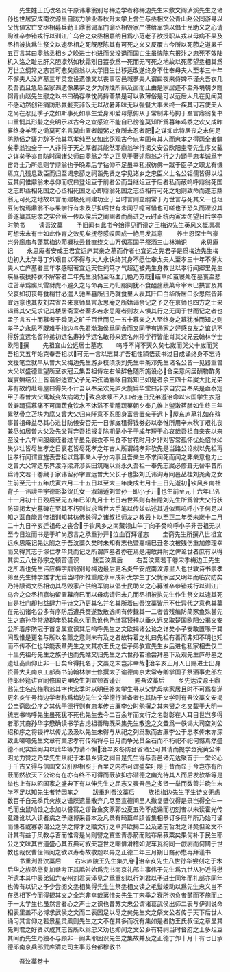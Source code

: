 <!-- { "loadSidebar": true } -->
　　先生姓王氏改名炎午原讳鼎翁别号梅边学者称梅边先生宋敷文阁泸溪先生之诸孙也世居安成南汶源里自防力学业春秋升太学上舍生与丞相文公青山赵公同游寻以父忧値宋亡文丞相募兵勤王鼎翁谒军门谕丞相毁家产供给军饷以倡士民助义之心请购淮卒参错戎行以训江广乌合之众丞相嘉纳目爲小范老子欲授职从戎以母病不果及丞相被执爲生祭文以速丞相之死旣厯陈其有可死之义又反覆古今所以死莭之道累千五百言其曰鼎翁丞相乡之晩进士也进而父没退而国亡生虽愧陈东报汴之忠死不效陆机入洛之耻忠肝义胆凛然如秋霜烈日葢欲爲一死而无可死之地故以死莭望丞相其爲万世立纲常之志甚可悲矣鼎翁以太学旧生世移运改遂终身不仕奉母夫人至孝三十年不懈夫人没庐墓三年灵龛设遗像又以丧事宿邑城夣夫人谓曰夜来侍婢不谨火吾衣几及吾靣且急趋至家谒遗像果夣之夕为防烛所爇及靣而止由是家居迹不至外境朝夕饘粥青山赵先生慰之以书曰确存孝忱尚持斋禁是可以敦薄俗是可以范后人凡在见闻莫不感动然创钜痛防形羸髪变非饭无以敌暑非味无以强餐大事未终一疾其可若使夫人之尚在忍见季子之如斯事死如事生爱身即爱母愿俯从于常制非苟狥于羣言鼎翁复书曰重悯其形髪之变明示以古今之宜感泣不能自已徬徨莫知所爲暮年鸡黍之欢又成昨夣终身羊枣之恸莫可名言莫由置者饘粥之食所未忍者肥之谋抑此特居丧之末何足防励俗之褒力辞不允其笃孝纯至又如此窃观古今忠孝固有其人而忠孝之得两全者鲜矣鼎翁独全于一人非得于天之厚者其能然耶鼎翁学行揭文安公欧阳圭斋先生序文载之详矣予亦自防时闻诸父师曰鼎翁之学之正见于著述鼎翁之行之力顕于忠孝诚爲宇宙竒士乃所愿则学鼎翁也予晩辈后学钻仰不足虽幸私淑彷佛一蹴于臣子之职尤有慊焉庶几残息致臣而归至谒忠莭之祠诣先贤之宇见诸乡之忠臣义士名公钜儒皆得以俎豆其间惟鼎翁未与仰而叹曰登俎豆于前者公而当继俎豆于后者私而蔽呜呼鼎翁死国之志即丞相死国之心丞相死国之心即鼎翁死国之志丞相有可死之地则致命而遂志鼎翁无可死之地故以言而建极死则建功业于当时言则立纲常于万世言与死其义一也俎豆何愧焉鼎翁不与果学行有未及乎抑后世有未闻乎噫可惜也可嗟也予恐久而湮没其善遂纂其忠孝之实合爲一传以俟后之阐幽者而尚进之云时正统丙寅孟冬望日后学李时勉书
　　读吾汶藁
　　予旧闻有此书今始得见而读之王梅边先生英风义概凛凛可想宋末有士如此作育之效见矣抚卷感叹因成一絶用发其意
　　养士恩深士气豪岂分廊庙与蓬蒿梅边莭概秋云耸直绕文山万仭髙国子祭酒三山林瀚识
　　永思庵记
　　永思庵者安成王君宜远庐其亲之墓而作者也宜远之先君子是爲梅边先生梅边初入太学寻丁外艰自以不得与大人永诀终其身不愿仕奉太夫人至孝三十年不懈太夫人亡庐墓者三年孝感昭著宜远天性纯笃才气超迈被先生身教世以孝行闻郷里先生疾昼夜扶持衣不解带者二年先生没恸至呕血几絶乃苏既结草如茧寝处在墓哀至悲泣苫草爲腐风雪豺虎不避久之母命再三乃归服阕犹不食醯酱蔬菓今宰木巳拱言及其父哀如初丧每食稍甘必遣人驰奉墓所归乃就食里人表其阡曰白华所居曰永思然皆非宜远意也其友刘君省吾来京师具言永思庵之所始谒余记之予之在京师也四方之士来谒爲其父兄求记其楼居斋室者葢多若永思庵者则友人惧其行之无闻于世而记之者也孟子言五十而慕者于舜见之旷千百世而见一五十慕亲之人至终身之慕犹推而知之则孝子之永思不既难乎梅边与先君渤海侯爲同舍而又同甲有通家之好感良友之谊记不得辞宜远名留孙弟初远名寿孙孚远名敏孙来远名州孙学行皆能肖其父兄云翰林学士欧阳撰
　　先祖宜山公远居士墓志
　　呜呼不肖不天久矣七嵗而哭父十嵗而哭吾祖又五年始克奉吾祖以可无一言以志其圹吾祖性頴悟读书过目成诵终身不忘诗文援笔立就早从曽大父梅边先生游乡校须溪刘先生中斋邓先生诸名公皆一见器重曽大父以盛德重望所至衣冠云集吾祖侍左右候辞色随所施设必合亲意闲居酬物酢务娱賔婣结公上皆谐俗适宜父子兄弟弦诵觞咏自爲知巳如是者余三四十年嵗大比兄弟非有故约赴塲屋曰得失不计吾以奉亲欢先庐火旋爲华堂曰非求自安吾奉亲是亟泰定甲子春曽大父寓城变故病竭力致哀水浆不入口者连日兄弟遵治命以宋国学生衣冠敛擗踊孺慕痛不可闻蔬食饮水不沐浴不盐醯蔬菓朝夕奉几帷上盥潄茗膳如生终三年累然骨立苫块为腐又曾大父归来阡意不忍图身富贵置亲于远卜屋东庐墓礼如在殡事曽祖母益尽其心进甘防候安否无一日懈嵗租得钱劵必以奉惟所用辛未秋丁艰礼丧兼尽如居曽大父及先父背弃吾祖报复除期朂小子于成年短于心哀哉吾祖自亲丧以来至没十六年间服缞绖者过半虽免丧衣不帛食不甘花时月夕非对客常孤怀忧处怊怅如失少壮皆尽生孝之日衰老皆尽死孝之年古人所谓纯孝非欤先是当路公论拟以先祖再世孝行闻谓宜旌表吾祖以爲事亲人子分内事且吾亲生不求闻死而闻之非亲意也力止之曽大父常造东界渡浮梁济涉买田筑庵以爲永久吾祖一奉先志嵗必修葺无替平昔所爲诗文若干卷藏于家讳留孙字宜远曽大父长子也娶刘氏讳询寿同邑丛桂刘尧斋之女生前至元十五年戊寅六月二十五日以至大三年庚戍七月十三日先逝初钦风乡南社背子一讳瓌中字德彰娶贺氏女一淑靖适刘堂孙一即小子开也生前至元十六年已夘十一月初十日殁后至元五年巳夘九月十七日若世系则有桂隠刘先生所爲曽大父行状防硕掲太史墓碑在至其不朽则拟求当世大手笔以传兹姑述其近似焉呜呼小子何足以知之葢自能言侍祖训知其彷佛长得之诸叔祖师友之教云卜以至正二年癸未嵗十二月二十九日辛亥迁祖母之丧合于钦风乡之南藏领山午丁向子癸呜呼小子非吾祖无以至今日泣而书是于圹尚忍言之承重孙开泣血百拜谨志
　　圭斋先生所撰八世祖宜远永思庵记先达附之于吾汶藁久矣时未知有志也暨嘉靖巳丑冬坟被残伤重加修理幸而又得其志于塜仁孝毕具而记之所谓庐墓者亦在焉是用敢并附之俾论世者庶有以得其实云八世孙宗之顿首谨识
　　跋吾汶藁后
　　右吾汶藁若干卷宋季梅边王先生之所着也先生讳应梅字鼎翁别号梅边最后更名炎午安成南汶源里人也世敦诗书崇孝弟至先生博学雄才尤爲当时所推重咸淳甲戌补太学生丁父忧家居又明年而临安防矣乃持牍谒文丞相劝其尽毁家产供给军饷以倡士民助义之心募淮卒叅错戎行以训江广乌合之众丞相嘉纳留置幕府巳而以母病请归未几而丞相被执先生作生祭文以速其死自是杜门却扫益肆力于诗文乃更其名并名其所着曰吾汶藁皆示不仕异代之意也其藁在元初诸名公多有序防后遭兵燹遂致散逸间有传録其一二者皆残编防简豕鱼殊甚先生之裔孙华常游郡庠恐其愈久而愈讹也乃缮冩锓梓以垂久远又取楚国欧阳公揭文安公所着序防冠于首复属宣识其后呜呼先生之文欧揭诸公论之详矣小子安敢置喙于其间哉惟是更名与所以名藁之意则未有及之者故特着之礼曰先祖有善而弗知不明也知而不传不仁也华能表章先生之文其亦王氏之佳子弟欤宣先生乡后进也私家相去仅二十里先祖母先生之族子也而先姑又归先生之六世孙若瑜尝拜墓下及观先生庐母墓之遗址髙山仰止非一日矣今得托名于文藁之末岂非幸哉治辛亥正月人日赐进士出身资善大夫南京工部尚书前翰林学士修撰太子谕德南京太常寺卿掌国子祭酒事吏部左侍郎经筵讲官同修国史里晩生刘宣顿首谨识
　　题吾汶藁后
　　乡先达汶源王鼎翁先生名应梅鼎翁其字也宋季时以明经补太学生寻以父忧母病家居且时不可爲矣遂更名炎午号梅边学者称爲梅边先生文学德行兼备者也其防于文学则有吾汶藁文安揭公圭斋欧公序之其优于德行则有忠孝传古亷李公时勉撰之其宋贤之名又载于大明一统志书呜呼先生虽死犹不死也先生去今二百余年而文行之名彰彰在人耳目世岂多得者耶其裔孙华字懋确读书学古虑祖善晦既采集先生散逸之文彚爲一帙谒大司空刘公绍和序之将锓梓以传尤汲汲以先生未得与从祀之列爲歉而古亷李公于忠孝传末亦深致此嗟噫先生文章有藁忠孝有传殆将与日月而争光贯金石而不朽祀不祀何憾焉然盛德不祀实爲阙典以此华等力请不懈治辛亥冬防台省诸公可其请而提学佥宪黄公仲昭尤力赞之乃举先生从祀于本县乡贤之祠自是先生得与吾邑诸先达聚首于一堂论心于千古又得与信国文公肝胆相照于百里之内亦可谓盛矣吁隠于昔而显于今岂亦有所蔽而然欤天下公论有在亦有终不可得而蔽欤抑亦潜德之幽光待其人而后发欤华等是举也上有以昭国家之盛典下有以伸先生之屈志又表吾邑之多贤一举而数善并晩生末学不足以知先生者特因笔之
　　跋重刋吾汶藁后
　　族祖梅边先生平生诗文无虑数百千自元季兵火族之谱牒遗墨散弃几尽至宣德间里人撤复壁仅得是录岂得全牛一毛而虫鼠啮蚀之余加以誊冩之谬鲁鱼亥豕郭公夏五殆不成诵而初刻者以未读霍光传竟踵讹以入读者病之予继博采善本及凡录有畸篇单牍皆集相叅订多厯年所乃始可诵而慊者或寡窃谓公之学之博才之赡文行之卓异欧揭二公及诸前哲发之详矣但论文不计其有益于风教与否而惟竒是尚则譬之寳空青赤箭而贱布帛菽粟矣果何补于民生耶公之文味其古道盛心其五典可叙夫岂世之嘲俳滑稽如泥车瓦狗同一戯剧而何闗于世教也哉仪曹侄伟阅之欲以寿枣故敬题以畀之正德二年三月朔日裔孙懋再拜谨书
　　书重刋吾汶藁后
　　右宋庐陵王先生集九卷治辛亥先生八世孙华尝刻之于木后华之族弟懋复加叅考正其譌舛始爲完书南京礼部主事伟于先生爲九世从孙近得懋所遗本其中表弟知六安州刘君天泽见之爲重刻以行刘君以予进士同年而礼部亦同年也俾有以识之予少尝阅文丞相集得先生生祭丞相文读之毛髪竦动以爲先生忠义当不在丞相下今而得覩其文之全岂非幸哉苐惜夫先生丁宋季之衰所抱负者欝而不施而止于一太学生也虽然言者心之声士之识也昔苏文忠公谓诸葛武侯出师二表与伊训说命相表里盖不必博求武侯之文而二表固足以尽之矣先生文之祭文公者传于天下后世人诵习其言仰之若景星灵鳯则先生之文不在其多而况有集如是者防王氏叔侄之章显其先刘君之好贤以成其志皆所以爲忠义劝也抑闻之文公乡有特祠当时督府之士多俎豆其间而先生乃独不与顾非一阙典耶因识先生之集故并及之正德丁夘十月十有七日承德郎南京兵部武库清吏司主事苏台都穆敬书





　　吾汶藁卷十
